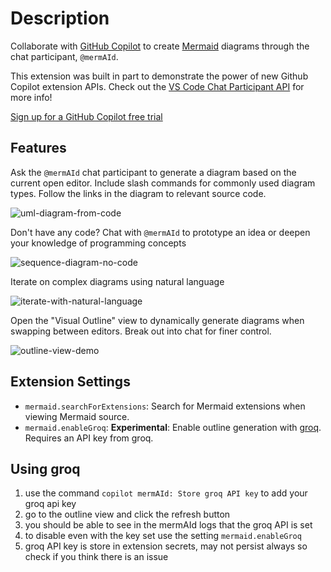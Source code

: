 # Description

Collaborate with [GitHub Copilot](https://code.visualstudio.com/docs/copilot/overview) to create [Mermaid](https://mermaid.js.org/intro/) diagrams through the chat participant, `@mermAId`.  

This extension was built in part to demonstrate the power of new Github Copilot extension APIs.  Check out the [VS Code Chat Participant API](https://code.visualstudio.com/api/extension-guides/chat) for more info!

[Sign up for a GitHub Copilot free trial](https://github.com/settings/copilot)

## Features

Ask the `@mermAId` chat participant to generate a diagram based on the current open editor. Include slash commands for commonly used diagram types.  Follow the links in the diagram to relevant source code.

![uml-diagram-from-code](./assets/gifs/01.gif)

Don't have any code? Chat with `@mermAId` to prototype an idea or deepen your knowledge of programming concepts

![sequence-diagram-no-code](./assets/gifs/02.gif)

Iterate on complex diagrams using natural language

![iterate-with-natural-language](./assets/gifs/03.gif)

Open the "Visual Outline" view to dynamically generate diagrams when swapping between editors.  Break out into chat for finer control.

![outline-view-demo](./assets/gifs/04.gif)



## Extension Settings

- `mermaid.searchForExtensions`: Search for Mermaid extensions when viewing Mermaid source.
- `mermaid.enableGroq`: **Experimental**: Enable outline generation with [groq](https://groq.com/). Requires an API key from groq.

## Using groq

1. use the command `copilot mermAId: Store groq API key` to add your groq api key
2. go to the outline view and click the refresh button
3. you should be able to see in the mermAId logs that the groq API is set
4. to disable even with the key set use the setting `mermaid.enableGroq`
5. groq API key is store in extension secrets, may not persist always so check if you think there is an issue
